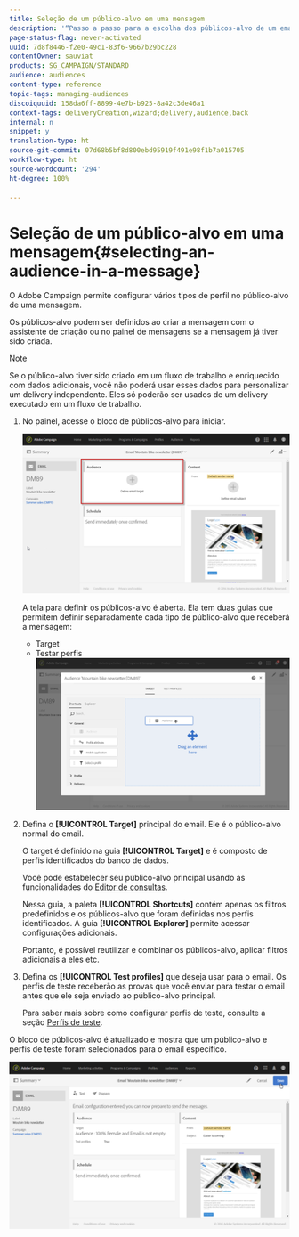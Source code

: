 ```yaml
---
title: Seleção de um público-alvo em uma mensagem
description: '“Passo a passo para a escolha dos públicos-alvo de um email: população principal de direcionamento e perfis de teste.”'
page-status-flag: never-activated
uuid: 7d8f8446-f2e0-49c1-83f6-9667b29bc228
contentOwner: sauviat
products: SG_CAMPAIGN/STANDARD
audience: audiences
content-type: reference
topic-tags: managing-audiences
discoiquuid: 158da6ff-8899-4e7b-b925-8a42c3de46a1
context-tags: deliveryCreation,wizard;delivery,audience,back
internal: n
snippet: y
translation-type: ht
source-git-commit: 07d68b5bf8d800ebd95919f491e98f1b7a015705
workflow-type: ht
source-wordcount: '294'
ht-degree: 100%

---
```



# Seleção de um público-alvo em uma mensagem{#selecting-an-audience-in-a-message}

O Adobe Campaign permite configurar vários tipos de perfil no público-alvo de uma mensagem.

Os públicos-alvo podem ser definidos ao criar a mensagem com o assistente de criação ou no painel de mensagens se a mensagem já tiver sido criada.

>[!NOTE]
>
>Se o público-alvo tiver sido criado em um fluxo de trabalho e enriquecido com dados adicionais, você não poderá usar esses dados para personalizar um delivery independente. Eles só poderão ser usados de um delivery executado em um fluxo de trabalho.

1. No painel, acesse o bloco de públicos-alvo para iniciar.

   ![](assets/delivery_audience_definition_1.png)

   A tela para definir os públicos-alvo é aberta. Ela tem duas guias que permitem definir separadamente cada tipo de público-alvo que receberá a mensagem:

   * Target
   * Testar perfis
   ![](assets/delivery_audience_definition_2.png)

1. Defina o **[!UICONTROL Target]** principal do email. Ele é o público-alvo normal do email.

   O target é definido na guia **[!UICONTROL Target]** e é composto de perfis identificados do banco de dados.

   Você pode estabelecer seu público-alvo principal usando as funcionalidades do [Editor de consultas](../../automating/using/editing-queries.md#creating-queries).

   Nessa guia, a paleta **[!UICONTROL Shortcuts]** contém apenas os filtros predefinidos e os públicos-alvo que foram definidas nos perfis identificados. A guia **[!UICONTROL Explorer]** permite acessar configurações adicionais.

   Portanto, é possível reutilizar e combinar os públicos-alvo, aplicar filtros adicionais a eles etc.

1. Defina os **[!UICONTROL Test profiles]** que deseja usar para o email. Os perfis de teste receberão as provas que você enviar para testar o email antes que ele seja enviado ao público-alvo principal.

   Para saber mais sobre como configurar perfis de teste, consulte a seção [Perfis de teste](../../audiences/using/managing-test-profiles.md).

O bloco de públicos-alvo é atualizado e mostra que um público-alvo e perfis de teste foram selecionados para o email específico.

![](assets/delivery_audience_definition_3.png)

